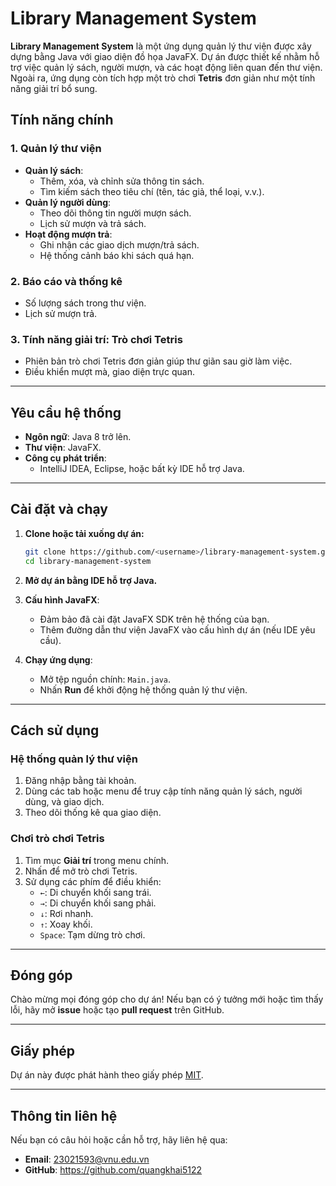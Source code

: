 
# **Library Management System**

**Library Management System** là một ứng dụng quản lý thư viện được xây dựng bằng Java với giao diện đồ họa JavaFX. Dự án được thiết kế nhằm hỗ trợ việc quản lý sách, người mượn, và các hoạt động liên quan đến thư viện. Ngoài ra, ứng dụng còn tích hợp một trò chơi **Tetris** đơn giản như một tính năng giải trí bổ sung.

## **Tính năng chính**

### **1. Quản lý thư viện**
- **Quản lý sách**: 
  - Thêm, xóa, và chỉnh sửa thông tin sách.
  - Tìm kiếm sách theo tiêu chí (tên, tác giả, thể loại, v.v.).
- **Quản lý người dùng**:
  - Theo dõi thông tin người mượn sách.
  - Lịch sử mượn và trả sách.
- **Hoạt động mượn trả**:
  - Ghi nhận các giao dịch mượn/trả sách.
  - Hệ thống cảnh báo khi sách quá hạn.

### **2. Báo cáo và thống kê**
- Số lượng sách trong thư viện.
- Lịch sử mượn trả.

### **3. Tính năng giải trí: Trò chơi Tetris**
- Phiên bản trò chơi Tetris đơn giản giúp thư giãn sau giờ làm việc.
- Điều khiển mượt mà, giao diện trực quan.

---

## **Yêu cầu hệ thống**

- **Ngôn ngữ**: Java 8 trở lên.
- **Thư viện**: JavaFX.
- **Công cụ phát triển**:
  - IntelliJ IDEA, Eclipse, hoặc bất kỳ IDE hỗ trợ Java.

---

## **Cài đặt và chạy**

1. **Clone hoặc tải xuống dự án:**

   ```bash
   git clone https://github.com/<username>/library-management-system.git
   cd library-management-system
   ```

2. **Mở dự án bằng IDE hỗ trợ Java.**

3. **Cấu hình JavaFX**:
   - Đảm bảo đã cài đặt JavaFX SDK trên hệ thống của bạn.
   - Thêm đường dẫn thư viện JavaFX vào cấu hình dự án (nếu IDE yêu cầu).

4. **Chạy ứng dụng**:
   - Mở tệp nguồn chính: `Main.java`.
   - Nhấn **Run** để khởi động hệ thống quản lý thư viện.

---

## **Cách sử dụng**

### **Hệ thống quản lý thư viện**
1. Đăng nhập bằng tài khoản.
2. Dùng các tab hoặc menu để truy cập tính năng quản lý sách, người dùng, và giao dịch.
3. Theo dõi thống kê qua giao diện.

### **Chơi trò chơi Tetris**
1. Tìm mục **Giải trí** trong menu chính.
2. Nhấn để mở trò chơi Tetris.
3. Sử dụng các phím để điều khiển:
   - `←`: Di chuyển khối sang trái.
   - `→`: Di chuyển khối sang phải.
   - `↓`: Rơi nhanh.
   - `↑`: Xoay khối.
   - `Space`: Tạm dừng trò chơi.

---

## **Đóng góp**

Chào mừng mọi đóng góp cho dự án! Nếu bạn có ý tưởng mới hoặc tìm thấy lỗi, hãy mở **issue** hoặc tạo **pull request** trên GitHub.

---

## **Giấy phép**

Dự án này được phát hành theo giấy phép [MIT](LICENSE).

---

## **Thông tin liên hệ**

Nếu bạn có câu hỏi hoặc cần hỗ trợ, hãy liên hệ qua:

- **Email**: 23021593@vnu.edu.vn
- **GitHub**: https://github.com/quangkhai5122


